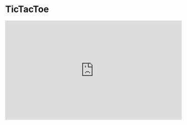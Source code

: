 # TicTacToe


<p align="center">
<iframe width="560" height="315" src="https://www.youtube.com/embed/DNL0iBVfcLE" title="YouTube video player" frameborder="0" allow="accelerometer; autoplay; clipboard-write; encrypted-media; gyroscope; picture-in-picture" allowfullscreen></iframe>
  <p>

    
